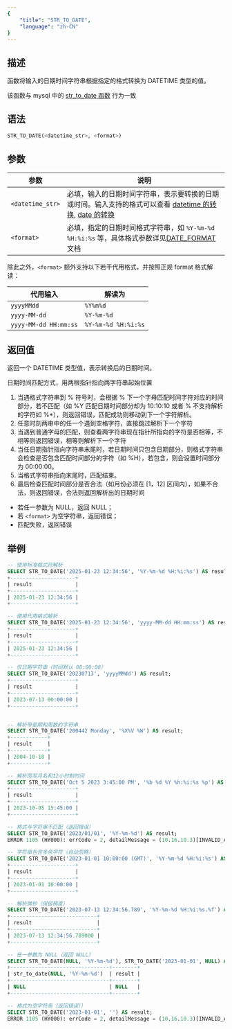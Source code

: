 ```yaml
---
{
    "title": "STR_TO_DATE",
    "language": "zh-CN"
}
---
```


## 描述

函数将输入的日期时间字符串根据指定的格式转换为 DATETIME 类型的值。

该函数与 mysql 中的 [str_to_date 函数](https://dev.mysql.com/doc/refman/8.4/en/date-and-time-functions.html#function_str-to-date) 行为一致

## 语法

```sql
STR_TO_DATE(<datetime_str>, <format>)
```

## 参数

| 参数               | 说明                                                           |
|------------------|--------------------------------------------------------------|
| `<datetime_str>` | 必填，输入的日期时间字符串，表示要转换的日期或时间。输入支持的格式可以查看 [datetime 的转换](../../../../../current/sql-manual/basic-element/sql-data-types/conversion/datetime-conversion), [date 的转换](../../../../../current/sql-manual/basic-element/sql-data-types/conversion/date-conversion)                                    |
| `<format>`       | 必填，指定的日期时间格式字符串，如 `%Y-%m-%d %H:%i:%s` 等，具体格式参数详见[DATE_FORMAT](./date-format#参数)文档 |

除此之外，`<format>` 额外支持以下若干代用格式，并按照正规 format 格式解读：

|代用输入|解读为|
|-|-|
|`yyyyMMdd`|`%Y%m%d`|
|`yyyy-MM-dd`|`%Y-%m-%d`|
|`yyyy-MM-dd HH:mm:ss`|`%Y-%m-%d %H:%i:%s`|

## 返回值
返回一个 DATETIME 类型值，表示转换后的日期时间。

日期时间匹配方式，用两根指针指向两字符串起始位置
1. 当遇格式字符串到 % 符号时，会根据 % 下一个字母匹配时间字符对应的时间部分，若不匹配（如 %Y 匹配日期时间部分却为 10:10:10 或者 % 不支持解析的字符如 %*），则返回错误，匹配成功则移动到下一个字符解析。
2. 任意时刻两串中的任一个遇到空格字符，直接跳过解析下一个字符
3. 当遇到普通字母的匹配，则查看两字符串现在指针所指向的字符是否相等，不相等则返回错误，相等则解析下一个字符
4. 当任日期指针指向字符串末尾时，若日期时间只包含日期部分，则格式字符串会检查是否包含匹配时间部分的字符（如 %H），若包含，则会设置时间部分为 00:00:00。
5. 当格式字符串指向末尾时，匹配结束。
6. 最后检查匹配时间部分是否合法（如月份必须在 [1，12] 区间内），如果不合法，则返回错误，合法则返回解析出的日期时间


- 若任一参数为 NULL，返回 NULL；
- 若 `<format>` 为空字符串，返回错误；
- 匹配失败，返回错误

## 举例

```sql
-- 使用标准格式符解析
SELECT STR_TO_DATE('2025-01-23 12:34:56', '%Y-%m-%d %H:%i:%s') AS result;
+---------------------+
| result              |
+---------------------+
| 2025-01-23 12:34:56 |
+---------------------+

-- 使用代用格式解析
SELECT STR_TO_DATE('2025-01-23 12:34:56', 'yyyy-MM-dd HH:mm:ss') AS result;
+---------------------+
| result              |
+---------------------+
| 2025-01-23 12:34:56 |
+---------------------+

-- 仅日期字符串（时间默认 00:00:00）
SELECT STR_TO_DATE('20230713', 'yyyyMMdd') AS result;
+---------------------+
| result              |
+---------------------+
| 2023-07-13 00:00:00 |
+---------------------+


-- 解析带星期和周数的字符串
SELECT STR_TO_DATE('200442 Monday', '%X%V %W') AS result;
+------------+
| result     |
+------------+
| 2004-10-18 |
+------------+

-- 解析简写月名和12小时制时间
SELECT STR_TO_DATE('Oct 5 2023 3:45:00 PM', '%b %d %Y %h:%i:%s %p') AS result;
+---------------------+
| result              |
+---------------------+
| 2023-10-05 15:45:00 |
+---------------------+

-- 格式与字符串不匹配（返回错误）
SELECT STR_TO_DATE('2023/01/01', '%Y-%m-%d') AS result;
ERROR 1105 (HY000): errCode = 2, detailMessage = (10.16.10.3)[INVALID_ARGUMENT]Operation str_to_date of 2023/01/01 is invalid

-- 字符串包含多余字符（自动忽略）
SELECT STR_TO_DATE('2023-01-01 10:00:00 (GMT)', '%Y-%m-%d %H:%i:%s') AS result;
+---------------------+
| result              |
+---------------------+
| 2023-01-01 10:00:00 |
+---------------------+

-- 解析微秒（保留精度）
SELECT STR_TO_DATE('2023-07-13 12:34:56.789', '%Y-%m-%d %H:%i:%s.%f') AS result;
+----------------------------+
| result                     |
+----------------------------+
| 2023-07-13 12:34:56.789000 |
+----------------------------+

-- 任一参数为 NULL（返回 NULL）
SELECT STR_TO_DATE(NULL, '%Y-%m-%d'), STR_TO_DATE('2023-01-01', NULL) AS result;
+--------------------------------+--------+
| str_to_date(NULL, '%Y-%m-%d')  | result |
+--------------------------------+--------+
| NULL                           | NULL   |
+--------------------------------+--------+

-- 格式为空字符串（返回错误））
SELECT STR_TO_DATE('2023-01-01', '') AS result;
ERROR 1105 (HY000): errCode = 2, detailMessage = (10.16.10.3)[INVALID_ARGUMENT]Operation str_to_date of 2023-01-01 is invalid
```